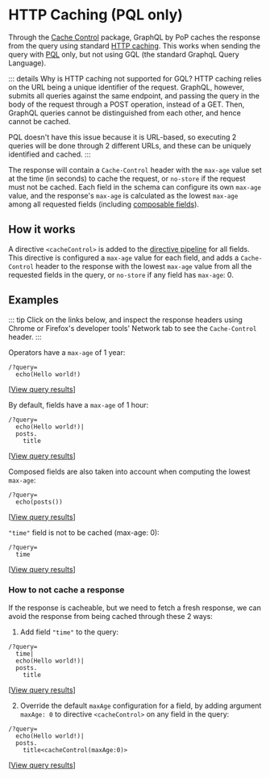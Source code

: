 # HTTP Caching (PQL only)

Through the [Cache Control](https://github.com/getpop/cache-control) package, GraphQL by PoP caches the response from the query using standard [HTTP caching](https://developers.google.com/web/fundamentals/performance/optimizing-content-efficiency/http-caching). This works when sending the query with [PQL](../extended/pql) only, but not using GQL (the standard GraphqL Query Language).

::: details Why is HTTP caching not supported for GQL?
HTTP caching relies on the URL being a unique identifier of the request. GraphQL, however, submits all queries against the same endpoint, and passing the query in the body of the request through a POST operation, instead of a GET. Then, GraphQL queries cannot be distinguished from each other, and hence cannot be cached.

PQL doesn't have this issue because it is URL-based, so executing 2 queries will be done through 2 different URLs, and these can be uniquely identified and cached.
:::

The response will contain a `Cache-Control` header with the `max-age` value set at the time (in seconds) to cache the request, or `no-store` if the request must not be cached. Each field in the schema can configure its own `max-age` value, and the response's `max-age` is calculated as the lowest `max-age` among all requested fields (including [composable fields](../extended/pql-language-features#composable-fields)).

## How it works

A directive `<cacheControl>` is added to the [directive pipeline](../architecture/the-directive-pipeline.html) for all fields. This directive is configured a `max-age` value for each field, and adds a `Cache-Control` header to the response with the lowest `max-age` value from all the requested fields in the query, or `no-store` if any field has `max-age`: 0.

## Examples

::: tip
Click on the links below, and inspect the response headers using Chrome or Firefox's developer tools' Network tab to see the `Cache-Control` header.
:::

Operators have a `max-age` of 1 year:

```less
/?query=
  echo(Hello world!)
```

[<a href="https://newapi.getpop.org/api/graphql/?query=echo(Hello+world!)">View query results</a>]

By default, fields have a `max-age` of 1 hour:

```less
/?query=
  echo(Hello world!)|
  posts.
    title
```

[<a href="https://newapi.getpop.org/api/graphql/?query=echo(Hello+world!)|posts.title">View query results</a>]

Composed fields are also taken into account when computing the lowest `max-age`:

```less
/?query=
  echo(posts())
```

[<a href="https://newapi.getpop.org/api/graphql/?query=echo(posts())">View query results</a>]

`"time"` field is not to be cached (max-age: 0):

```less
/?query=
  time
```

[<a href="https://newapi.getpop.org/api/graphql/?query=time">View query results</a>]

### How to not cache a response

If the response is cacheable, but we need to fetch a fresh response, we can avoid the response from being cached through these 2 ways:

1. Add field `"time"` to the query:

```less
/?query=
  time|
  echo(Hello world!)|
  posts.
    title
```

[<a href="https://newapi.getpop.org/api/graphql/?query=time|echo(Hello+world!)|posts.title">View query results</a>]

2. Override the default `maxAge` configuration for a field, by adding argument `maxAge: 0` to directive `<cacheControl>` on any field in the query:

```less
/?query=
  echo(Hello world!)|
  posts.
    title<cacheControl(maxAge:0)>
```

[<a href="https://newapi.getpop.org/api/graphql/?query=echo(Hello+world!)|posts.title<cacheControl(maxAge:0)>">View query results</a>]
